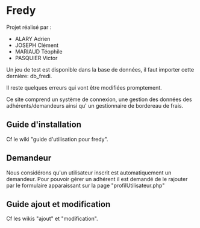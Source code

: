 # Fredy

Projet réalisé par :

<ul> 
  <li>ALARY Adrien </li>
  <li>JOSEPH Clément </li>
  <li>MARIAUD Téophile </li>
  <li>PASQUIER Victor </li>
</ul>

Un jeu de test est disponible dans la base de données,
il faut importer cette dernière: db_fredi.

Il reste quelques erreurs qui vont être modifiées promptement.

Ce site comprend un système de connexion, une gestion des données des adhérents/demandeurs ainsi qu' un gestionnaire de bordereau de frais.


<h2> Guide d'installation </h2>

Cf le wiki "guide d'utilisation pour fredy".

<h2> Demandeur </h2>
Nous considérons qu'un utilisateur inscrit est automatiquement un demandeur. Pour pouvoir gérer un adhérent il est demandé de le rajouter par le formulaire apparaissant sur la page "profilUtilisateur.php"

<h2> Guide ajout et modification </h2>

Cf les wikis "ajout" et "modification".

